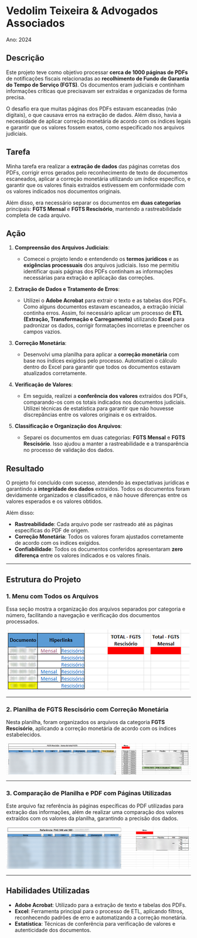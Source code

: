 # Vedolim Teixeira & Advogados Associados 
Ano: 2024

## Descrição

Este projeto teve como objetivo processar **cerca de 1000 páginas de PDFs** de notificações fiscais relacionadas ao **recolhimento de Fundo de Garantia do Tempo de Serviço (FGTS)**. Os documentos eram judiciais e continham informações críticas que precisavam ser extraídas e organizadas de forma precisa.

O desafio era que muitas páginas dos PDFs estavam escaneadas (não digitais), o que causava erros na extração de dados. Além disso, havia a necessidade de aplicar correção monetária de acordo com os índices legais e garantir que os valores fossem exatos, como especificado nos arquivos judiciais.

## Tarefa

Minha tarefa era realizar a **extração de dados** das páginas corretas dos PDFs, corrigir erros gerados pelo reconhecimento de texto de documentos escaneados, aplicar a correção monetária utilizando um índice específico, e garantir que os valores finais extraídos estivessem em conformidade com os valores indicados nos documentos originais.

Além disso, era necessário separar os documentos em **duas categorias** principais: **FGTS Mensal** e **FGTS Rescisório**, mantendo a rastreabilidade completa de cada arquivo.

## Ação

1. **Compreensão dos Arquivos Judiciais**:
   - Comecei o projeto lendo e entendendo os **termos jurídicos** e as **exigências processuais** dos arquivos judiciais. Isso me permitiu identificar quais páginas dos PDFs continham as informações necessárias para extração e aplicação das correções.

2. **Extração de Dados e Tratamento de Erros**:
   - Utilizei o **Adobe Acrobat** para extrair o texto e as tabelas dos PDFs. Como alguns documentos estavam escaneados, a extração inicial continha erros. Assim, foi necessário aplicar um processo de **ETL (Extração, Transformação e Carregamento)** utilizando **Excel** para padronizar os dados, corrigir formatações incorretas e preencher os campos vazios.

3. **Correção Monetária**:
   - Desenvolvi uma planilha para aplicar a **correção monetária** com base nos índices exigidos pelo processo. Automatizei o cálculo dentro do Excel para garantir que todos os documentos estavam atualizados corretamente.

4. **Verificação de Valores**:
   - Em seguida, realizei a **conferência dos valores** extraídos dos PDFs, comparando-os com os totais indicados nos documentos judiciais. Utilizei técnicas de estatística para garantir que não houvesse discrepâncias entre os valores originais e os extraídos.

5. **Classificação e Organização dos Arquivos**:
   - Separei os documentos em duas categorias: **FGTS Mensal** e **FGTS Rescisório**. Isso ajudou a manter a rastreabilidade e a transparência no processo de validação dos dados.

## Resultado

O projeto foi concluído com sucesso, atendendo às expectativas jurídicas e garantindo a **integridade dos dados** extraídos. Todos os documentos foram devidamente organizados e classificados, e não houve diferenças entre os valores esperados e os valores obtidos.

Além disso:
- **Rastreabilidade**: Cada arquivo pode ser rastreado até as páginas específicas do PDF de origem.
- **Correção Monetária**: Todos os valores foram ajustados corretamente de acordo com os índices exigidos.
- **Confiabilidade**: Todos os documentos conferidos apresentaram **zero diferença** entre os valores indicados e os valores finais.

---

## Estrutura do Projeto

### 1. Menu com Todos os Arquivos

Essa seção mostra a organização dos arquivos separados por categoria e número, facilitando a navegação e verificação dos documentos processados.

![Menu com Hiperlinks](https://github.com/Rafael-Paula/Portfolio/blob/main/Projeto%203%20-%20FGTS/1.png)

---

### 2. Planilha de FGTS Rescisório com Correção Monetária

Nesta planilha, foram organizados os arquivos da categoria **FGTS Rescisório**, aplicando a correção monetária de acordo com os índices estabelecidos.

![Planilha de FGTS Rescisório](https://github.com/Rafael-Paula/Portfolio/blob/main/Projeto%203%20-%20FGTS/2.png)

---

### 3. Comparação de Planilha e PDF com Páginas Utilizadas

Este arquivo faz referência às páginas específicas do PDF utilizadas para extração das informações, além de realizar uma comparação dos valores extraídos com os valores da planilha, garantindo a precisão dos dados.

![Comparação de Planilha e PDF](https://github.com/Rafael-Paula/Portfolio/blob/main/Projeto%203%20-%20FGTS/3.png)

---

## Habilidades Utilizadas

- **Adobe Acrobat**: Utilizado para a extração de texto e tabelas dos PDFs.
- **Excel**: Ferramenta principal para o processo de ETL, aplicando filtros, reconhecendo padrões de erro e automatizando a correção monetária.
- **Estatística**: Técnicas de conferência para verificação de valores e autenticidade dos documentos.





